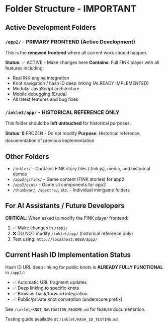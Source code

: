 # Folder Structure - IMPORTANT

## Active Development Folders

### `/app2/` - PRIMARY FRONTEND (Active Development)
This is the **renewed frontend** where all current work should happen.

**Status**: ✅ ACTIVE - Make changes here
**Contains**: Full FINK player with all features including:
- Real INK engine integration
- Knot navigation / hash ID deep linking (ALREADY IMPLEMENTED)
- Modular JavaScript architecture
- Mobile debugging (Eruda)
- All latest features and bug fixes

### `/inklet/app/` - HISTORICAL REFERENCE ONLY
This folder should be **left untouched** for historical purposes.

**Status**: 🔒 FROZEN - Do not modify
**Purpose**: Historical reference, documentation of previous implementation

## Other Folders

- `/inklet/` - Contains FINK story files (.fink.js), media, and historical demos
- `/app2/gcfink/` - Game content (FINK stories) for app2
- `/app2/gcui/` - Game UI components for app2
- `/thumbwar/`, `/spectro/`, etc. - Individual minigame folders

## For AI Assistants / Future Developers

**CRITICAL**: When asked to modify the FINK player frontend:
1. ✅ Make changes in `/app2/`
2. ❌ DO NOT modify `/inklet/app/` (historical reference only)
3. Test using: `http://localhost:8080/app2/`

## Current Hash ID Implementation Status

Hash ID URL deep linking for public knots is **ALREADY FULLY FUNCTIONAL** in `/app2/`:
- ✅ Automatic URL fragment updates
- ✅ Deep linking to specific knots
- ✅ Browser back/forward integration
- ✅ Public/private knot convention (underscore prefix)

See `/inklet/KNOT_NAVIGATION_README.md` for feature documentation.

Testing guide available at `/inklet/HASH_ID_TESTING.md`
